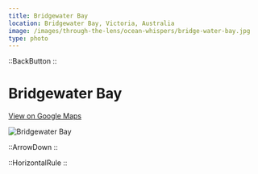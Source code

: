 ```yaml
---
title: Bridgewater Bay
location: Bridgewater Bay, Victoria, Australia
image: /images/through-the-lens/ocean-whispers/bridge-water-bay.jpg
type: photo
---
```


::BackButton
::

# Bridgewater Bay

<a href="https://www.google.com/maps/search/?api=1&query=Bridgewater+Bay,+Victoria,+Australia" target="_blank" rel="noopener noreferrer">View on Google Maps</a>

![Bridgewater Bay](/images/through-the-lens/ocean-whispers/bridge-water-bay.jpg)

<div class="mb-8"></div>

::ArrowDown
::

<div class="mb-8"></div>

::HorizontalRule
::

